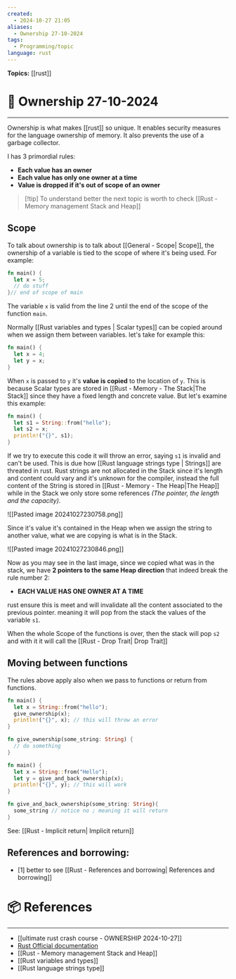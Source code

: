 ```yaml
---
created:
  - 2024-10-27 21:05
aliases:
  - Ownership 27-10-2024
tags:
  - Programming/topic
language: rust
---
```


**Topics:** [[rust]]

# 📃 Ownership 27-10-2024

---
Ownership is what makes [[rust]] so unique. It enables security measures for the language ownership of memory.
It also prevents the use of a garbage collector.

I has 3 primordial rules:
- **Each value has an owner**
- **Each value has only one owner at a time**
- **Value is dropped if it's out of scope of an owner**

> [!tip] To understand better the next topic is worth to check [[Rust - Memory management Stack and Heap]]

## Scope
To talk about ownership is to talk about [[General - Scope| Scope]], the ownership of a variable is tied to the scope of where it's being used. For example:

```rust
fn main() {
  let x = 5;
  // do stuff
}// end of scope of main
```

The variable `x` is valid from the line 2 until the end of the scope of the function `main`.

Normally [[Rust variables and types | Scalar types]] can be copied around when we assign them between variables. let's take for example this:

```rust
fn main() {
  let x = 4;
  let y = x;
}
```

When `x` is passed to `y` it's **value is copied** to the location of `y`. This is because Scalar types are stored in [[Rust - Memory - The Stack|The Stack]]  since they have a fixed length and concrete value.
But let's examine this example:

```rust
fn main() {
  let s1 = String::from("hello");
  let s2 = x;
  println!("{}", s1);
}
```

If we try to execute this code it will throw an error, saying `s1` is invalid and can't be used.
This is due how [[Rust language strings type | Strings]] are threated in rust. Rust strings are not allocated in the Stack since it's length and content could vary and it's unknown for the compiler, instead the full content of the String is stored in [[Rust - Memory - The Heap|The Heap]] while in the Stack we only store some references *(The pointer, the length and the capacity)*.

![[Pasted image 20241027230758.png]]

Since it's value it's contained in the Heap when we assign the string to another value, what we are copying is what is in the Stack.

![[Pasted image 20241027230846.png]]

Now as you may see in the last image, since we copied what was in the stack, we have **2 pointers to the same Heap direction** that indeed break the rule number 2:

- **EACH VALUE HAS ONE OWNER AT A TIME**

rust ensure this is meet and will invalidate all the content associated to the previous pointer. meaning it will pop from the stack the values of the variable `s1`.

When the whole Scope of the functions is over, then the stack will pop `s2` and with it it will call the [[Rust - Drop Trait| Drop Trait]]

## Moving between functions

The rules above apply also when we pass to functions or return from functions.

```rust
fn main() {
  let x = String::from("hello");
  give_ownership(x);
  println!("{}", x); // this will throw an error
}

fn give_ownership(some_string: String) {
  // do something
}
```

```rust
fn main() {
  let x = String::from("Hello");
  let y = give_and_back_ownership(x);
  println!("{}", y); // this will work
}

fn give_and_back_ownership(some_string: String){
  some_string // notice no ; meaning it will return
}
```

See: [[Rust - Implicit return| Implicit return]]
## References and borrowing:
- [1] better to see [[Rust - References and borrowing| References and borrowing]]
# 📦 References

---

- [[ultimate rust crash course - OWNERSHIP 2024-10-27]]
- [Rust Official documentation](https://doc.rust-lang.org/book/ch04-01-what-is-ownership.html)
- [[Rust - Memory management Stack and Heap]]
- [[Rust variables and types]]
- [[Rust language strings type]]
